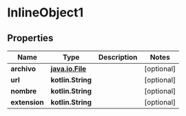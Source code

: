 
# InlineObject1

## Properties
Name | Type | Description | Notes
------------ | ------------- | ------------- | -------------
**archivo** | [**java.io.File**](java.io.File.md) |  |  [optional]
**url** | **kotlin.String** |  |  [optional]
**nombre** | **kotlin.String** |  |  [optional]
**extension** | **kotlin.String** |  |  [optional]



